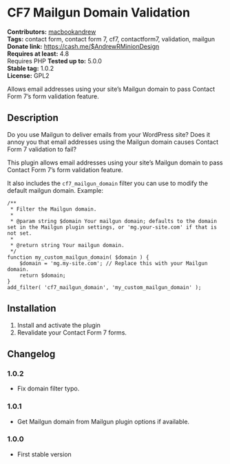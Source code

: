 # CF7 Mailgun Domain Validation #
**Contributors:** [macbookandrew](https://profiles.wordpress.org/macbookandrew)  
**Tags:** contact form, contact form 7, cf7, contactform7, validation, mailgun  
**Donate link:** https://cash.me/$AndrewRMinionDesign  
**Requires at least:** 4.8  
Requires PHP
**Tested up to:** 5.0.0  
**Stable tag:** 1.0.2  
**License:** GPL2  

Allows email addresses using your site’s Mailgun domain to pass Contact Form 7’s form validation feature.

## Description ##
Do you use Mailgun to deliver emails from your WordPress site? Does it annoy you that email addresses using the Mailgun domain causes Contact Form 7 validation to fail?

This plugin allows email addresses using your site’s Mailgun domain to pass Contact Form 7’s form validation feature.

It also includes the `cf7_mailgun_domain` filter you can use to modify the default mailgun domain. Example:


	/**
	 * Filter the Mailgun domain.
	 *
	 * @param string $domain Your mailgun domain; defaults to the domain set in the Mailgun plugin settings, or 'mg.your-site.com' if that is not set.
	 *
	 * @return string Your mailgun domain.
	 */
	function my_custom_mailgun_domain( $domain ) {
		$domain = 'mg.my-site.com'; // Replace this with your Mailgun domain.
		return $domain;
	}
	add_filter( 'cf7_mailgun_domain', 'my_custom_mailgun_domain' );


## Installation ##
1. Install and activate the plugin
1. Revalidate your Contact Form 7 forms.

## Changelog ##

### 1.0.2 ###
- Fix domain filter typo.

### 1.0.1 ###
- Get Mailgun domain from Mailgun plugin options if available.

### 1.0.0 ###
- First stable version
